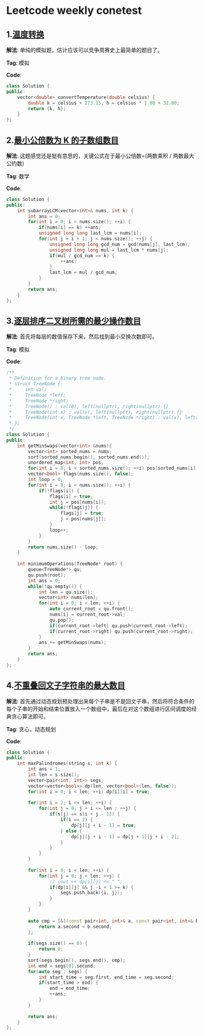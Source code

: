 # Leetcode weekly conetest
## 1.[温度转换](https://leetcode.cn/problems/convert-the-temperature/)
**解法**: 单纯的模拟题，估计应该可以竞争周赛史上最简单的题目了。

**Tag**: 模拟

**Code**:
```cpp
class Solution {
public:
    vector<double> convertTemperature(double celsius) {
        double k = celsius + 273.15, h = celsius * 1.80 + 32.00;
        return {k, h};
    }
};
```

## 2.[最小公倍数为 K 的子数组数目](https://leetcode.cn/problems/number-of-subarrays-with-lcm-equal-to-k/)
**解法**: 这题感觉还是挺有意思的，关键公式在于最小公倍数=(两数乘积 / 两数最大公约数)

**Tag**: 数学

**Code**:
```cpp
class Solution {
public:
    int subarrayLCM(vector<int>& nums, int k) {
        int ans = 0;
        for(int i = 0; i < nums.size(); ++i) {
            if(nums[i] == k) ++ans;
            unsigned long long last_lcm = nums[i];
            for(int j = i + 1; j < nums.size(); ++j) {
                unsigned long long gcd_num = gcd(nums[j], last_lcm);
                unsigned long long mul = last_lcm * nums[j];
                if(mul / gcd_num == k) {
                    ++ans;
                }
                last_lcm = mul / gcd_num;
            }
        }
        return ans;
    }
};
```

## 3.[逐层排序二叉树所需的最少操作数目](https://leetcode.cn/problems/minimum-number-of-operations-to-sort-a-binary-tree-by-level/)
**解法**: 首先将每层的数值保存下来，然后找到最小交换次数即可。

**Tag**: 模拟

**Code**:
```cpp
/**
 * Definition for a binary tree node.
 * struct TreeNode {
 *     int val;
 *     TreeNode *left;
 *     TreeNode *right;
 *     TreeNode() : val(0), left(nullptr), right(nullptr) {}
 *     TreeNode(int x) : val(x), left(nullptr), right(nullptr) {}
 *     TreeNode(int x, TreeNode *left, TreeNode *right) : val(x), left(left), right(right) {}
 * };
 */
class Solution {
public:
    int getMinSwaps(vector<int> &nums){
        vector<int> sorted_nums = nums;
        sort(sorted_nums.begin(), sorted_nums.end());
        unordered_map<int, int> pos;
        for(int i = 0; i < sorted_nums.size(); ++i) pos[sorted_nums[i]] = i;
        vector<bool> flags(nums.size(), false);
        int loop = 0;
        for(int i = 0; i < nums.size(); ++i) {
            if(!flags[i]) {
                flags[i] = true;
                int j = pos[nums[i]];
                while(!flags[j]) {
                    flags[j] = true;
                    j = pos[nums[j]];
                }
                loop++;
            }
        }
        return nums.size() - loop;
    }
    
    int minimumOperations(TreeNode* root) {
        queue<TreeNode*> qu;
        qu.push(root);
        int ans = 0;
        while(!qu.empty()) {
            int len = qu.size();
            vector<int> nums(len);
            for(int i = 0; i < len; ++i) {
                auto current_root = qu.front();
                nums[i] = current_root->val;
                qu.pop();
                if(current_root->left) qu.push(current_root->left);
                if(current_root->right) qu.push(current_root->right);
            }
            ans += getMinSwaps(nums);
        }
        return ans;
    }
};
```

## 4.[不重叠回文子字符串的最大数目](https://leetcode.cn/problems/maximum-number-of-non-overlapping-palindrome-substrings/)
**解法**: 首先通过动态规划预处理出来每个子串是不是回文子串，然后将符合条件的每个子串的开始和结束位置放入一个数组中，最后在对这个数组进行区间调度的经典贪心算法即可。

**Tag**: 贪心，动态规划

**Code**:
```cpp
class Solution {
public:
    int maxPalindromes(string s, int k) {
        int ans = 1;
        int len = s.size();
        vector<pair<int, int>> segs;
        vector<vector<bool>> dp(len, vector<bool>(len, false));
        for(int i = 0; i < len; ++i) dp[i][i] = true;
        
        for(int i = 2; i <= len; ++i) {
            for(int j = 0; j + i <= len ; ++j) {
                if(s[j] == s[i + j - 1]) {
                    if(i == 2) {
                        dp[j][j + i - 1] = true;
                    } else {
                        dp[j][j + i - 1] = dp[j + 1][j + i - 2];
                    }
                }
            }
        }
        
        for(int i = 0; i < len; ++i) {
            for(int j = 0; j < len; ++j) {
                // cout << dp[i][j] << " ";
                if(dp[i][j] && j -i + 1 >= k) {
                    segs.push_back({i, j});
                }
            }
        }
        
        auto cmp = [&](const pair<int, int>& a, const pair<int, int>& b) {
            return a.second < b.second;
        };
        
        if(segs.size() == 0) {
            return 0;
        }
        sort(segs.begin(), segs.end(), cmp);
        int end = segs[0].second;
        for(auto seg : segs) {
            int start_time = seg.first, end_time = seg.second;
            if(start_time > end) {
                end = end_time;
                ++ans;
            }
        }
        
        return ans;
    }
};
```



